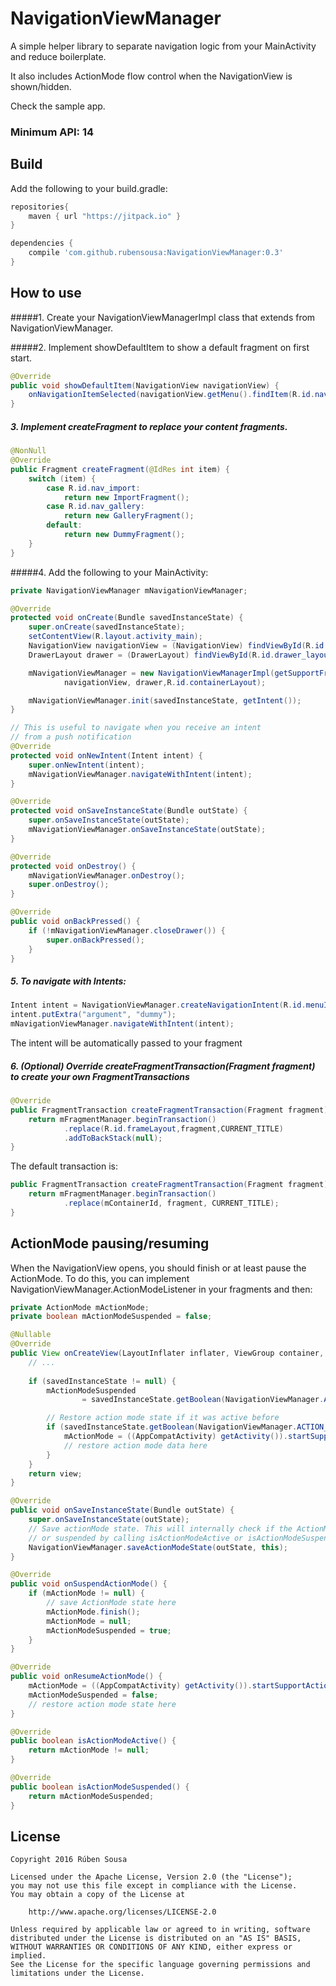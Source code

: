 # NavigationViewManager
A simple helper library to separate navigation logic from your MainActivity and reduce boilerplate.

It also includes ActionMode flow control when the NavigationView is shown/hidden.

Check the sample app.

### Minimum API: 14

## Build

Add the following to your build.gradle:

```groovy
repositories{
    maven { url "https://jitpack.io" }
}

dependencies {
    compile 'com.github.rubensousa:NavigationViewManager:0.3'
}
```

## How to use

#####1. Create your NavigationViewManagerImpl class that extends from NavigationViewManager.

#####2. Implement showDefaultItem to show a default fragment on first start.

```java
@Override
public void showDefaultItem(NavigationView navigationView) {
    onNavigationItemSelected(navigationView.getMenu().findItem(R.id.nav_import));
}
```

##### 3. Implement createFragment to replace your content fragments.

```java
@NonNull
@Override
public Fragment createFragment(@IdRes int item) {
    switch (item) {
        case R.id.nav_import:
            return new ImportFragment();
        case R.id.nav_gallery:
            return new GalleryFragment();
        default:
            return new DummyFragment();
    }
}
```

#####4. Add the following to your MainActivity:

```java
private NavigationViewManager mNavigationViewManager;

@Override
protected void onCreate(Bundle savedInstanceState) {
    super.onCreate(savedInstanceState);
    setContentView(R.layout.activity_main);
    NavigationView navigationView = (NavigationView) findViewById(R.id.nav_view);
    DrawerLayout drawer = (DrawerLayout) findViewById(R.id.drawer_layout);

    mNavigationViewManager = new NavigationViewManagerImpl(getSupportFragmentManager(),
            navigationView, drawer,R.id.containerLayout);

    mNavigationViewManager.init(savedInstanceState, getIntent());
}

// This is useful to navigate when you receive an intent
// from a push notification
@Override
protected void onNewIntent(Intent intent) {
    super.onNewIntent(intent);
    mNavigationViewManager.navigateWithIntent(intent);
}

@Override
protected void onSaveInstanceState(Bundle outState) {
    super.onSaveInstanceState(outState);
    mNavigationViewManager.onSaveInstanceState(outState);
}

@Override
protected void onDestroy() {
    mNavigationViewManager.onDestroy();
    super.onDestroy();
}

@Override
public void onBackPressed() {
    if (!mNavigationViewManager.closeDrawer()) {
        super.onBackPressed();
    }
}
```

##### 5. To navigate with Intents:

```java
Intent intent = NavigationViewManager.createNavigationIntent(R.id.menuId);
intent.putExtra("argument", "dummy");
mNavigationViewManager.navigateWithIntent(intent);
```

The intent will be automatically passed to your fragment

##### 6. (Optional) Override createFragmentTransaction(Fragment fragment) to create your own FragmentTransactions

```java
@Override
public FragmentTransaction createFragmentTransaction(Fragment fragment) {
    return mFragmentManager.beginTransaction()
            .replace(R.id.frameLayout,fragment,CURRENT_TITLE)
            .addToBackStack(null);
}
```
The default transaction is:

```java
public FragmentTransaction createFragmentTransaction(Fragment fragment) {
    return mFragmentManager.beginTransaction()
            .replace(mContainerId, fragment, CURRENT_TITLE);
}
```
## ActionMode pausing/resuming

When the NavigationView opens, you should finish or at least pause the ActionMode.
To do this, you can implement NavigationViewManager.ActionModeListener in your fragments and then:

```java
private ActionMode mActionMode;
private boolean mActionModeSuspended = false;

@Nullable
@Override
public View onCreateView(LayoutInflater inflater, ViewGroup container, Bundle savedInstanceState) {
    // ...
    
    if (savedInstanceState != null) {
        mActionModeSuspended
                = savedInstanceState.getBoolean(NavigationViewManager.ACTION_MODE_SUSPENDED);

        // Restore action mode state if it was active before
        if (savedInstanceState.getBoolean(NavigationViewManager.ACTION_MODE_ACTIVE)) {
            mActionMode = ((AppCompatActivity) getActivity()).startSupportActionMode(this);
            // restore action mode data here
        }
    }
    return view;
}

@Override
public void onSaveInstanceState(Bundle outState) {
    super.onSaveInstanceState(outState);
    // Save actionMode state. This will internally check if the ActionMode is active
    // or suspended by calling isActionModeActive or isActionModeSuspended
    NavigationViewManager.saveActionModeState(outState, this);
}

@Override
public void onSuspendActionMode() {
    if (mActionMode != null) {
        // save ActionMode state here
        mActionMode.finish();
        mActionMode = null;
        mActionModeSuspended = true;
    }
}

@Override
public void onResumeActionMode() {
    mActionMode = ((AppCompatActivity) getActivity()).startSupportActionMode(this);
    mActionModeSuspended = false;
    // restore action mode state here
}

@Override
public boolean isActionModeActive() {
    return mActionMode != null;
}

@Override
public boolean isActionModeSuspended() {
    return mActionModeSuspended;
}
```
## License

    Copyright 2016 Rúben Sousa
    
    Licensed under the Apache License, Version 2.0 (the "License");
    you may not use this file except in compliance with the License.
    You may obtain a copy of the License at
    
        http://www.apache.org/licenses/LICENSE-2.0
    
    Unless required by applicable law or agreed to in writing, software
    distributed under the License is distributed on an "AS IS" BASIS,
    WITHOUT WARRANTIES OR CONDITIONS OF ANY KIND, either express or implied.
    See the License for the specific language governing permissions and
    limitations under the License.
